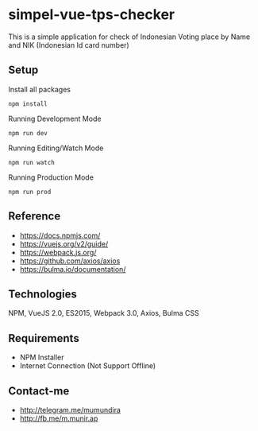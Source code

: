 # simpel-vue-tps-checker
This is a simple application for check of Indonesian Voting place by Name and NIK (Indonesian Id card number)

## Setup

Install all packages
```
npm install
```

Running Development Mode
```
npm run dev
```

Running Editing/Watch Mode
```
npm run watch
```

Running Production Mode
```
npm run prod
```

## Reference
- https://docs.npmjs.com/
- https://vuejs.org/v2/guide/
- https://webpack.js.org/
- https://github.com/axios/axios
- https://bulma.io/documentation/

## Technologies
NPM, VueJS 2.0, ES2015, Webpack 3.0, Axios, Bulma CSS

## Requirements
- NPM Installer
- Internet Connection (Not Support Offline) <br>

## Contact-me
- http://telegram.me/mumundira <br>
- http://fb.me/m.munir.ap<br>



